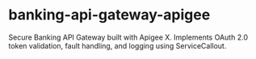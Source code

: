# banking-api-gateway-apigee
Secure Banking API Gateway built with Apigee X. Implements OAuth 2.0 token validation, fault handling, and logging using ServiceCallout.
